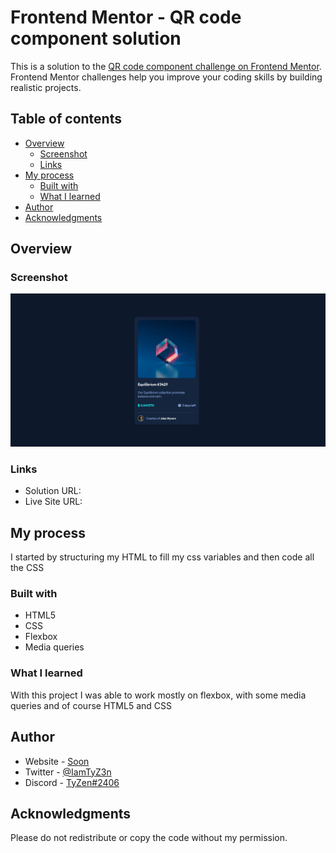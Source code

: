 # Frontend Mentor - QR code component solution

This is a solution to the [QR code component challenge on Frontend Mentor](https://www.frontendmentor.io/challenges/qr-code-component-iux_sIO_H). Frontend Mentor challenges help you improve your coding skills by building realistic projects. 

## Table of contents

- [Overview](#overview)
  - [Screenshot](#screenshot)
  - [Links](#links)
- [My process](#my-process)
  - [Built with](#built-with)
  - [What I learned](#what-i-learned)
- [Author](#author)
- [Acknowledgments](#acknowledgments)



## Overview

### Screenshot

![](./screenshot.jpg)


### Links

- Solution URL: [](https://github.com/IIamTyZen/nft-preview-card)
- Live Site URL: [](https://iiamtyzen.github.io/nft-preview-card/)

## My process

I started by structuring my HTML to fill my css variables and then code all the CSS

### Built with

- HTML5 
- CSS 
- Flexbox
- Media queries 


### What I learned

With this project I was able to work mostly on flexbox, with some media queries and of course HTML5 and CSS

## Author

- Website - [Soon](Soon)
- Twitter - [@IamTyZ3n](https://www.twitter.com/IamTyZ3n)
- Discord - [TyZen#2406](TyZen#2406)


## Acknowledgments

Please do not redistribute or copy the code without my permission.
